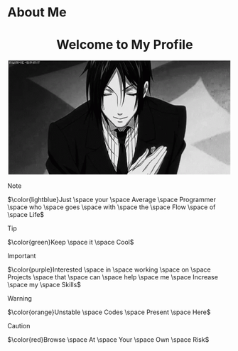 # About Me

<div id="toc">
  <ul align="center">
    <summary>
      <h1> Welcome to My Profile </h1>
    </summary>
  </ul>
</div>

<p align="center">
    <img width="500" src="Welcome.gif" alt="Welcome">
</p>

> [!NOTE]
> $\color{lightblue}Just \space your \space Average \space Programmer \space who \space goes \space with \space the \space Flow \space of \space Life$

> [!TIP]
 $\color{green}Keep \space it \space Cool$

> [!IMPORTANT]
> $\color{purple}Interested \space in \space working \space on \space Projects \space that \space can \space help \space me \space Increase \space my \space Skills$

> [!WARNING]
> $\color{orange}Unstable \space Codes \space Present \space Here$

> [!CAUTION]
> $\color{red}Browse \space At \space Your \space Own \space Risk$
